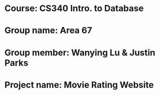 # Course: CS340 Intro. to Database
# Group name: Area 67
# Group member: Wanying Lu & Justin Parks

# Project name: Movie Rating Website
